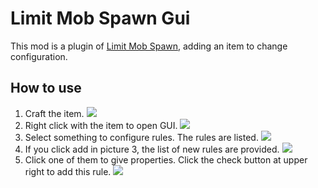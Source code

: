 # Limit Mob Spawn Gui

This mod is a plugin of [Limit Mob Spawn][lms download], adding an item to change configuration.

[lms download]: https://www.curseforge.com/minecraft/mc-mods/limit-mob-spawn

## How to use

1. Craft the item.
   ![](https://gist.githubusercontent.com/Kotori316/8c426c7e1ea70856bf5f2545048c49a9/raw/075f5cdd6bfdb899043b6229152fd11ba6bcbfdc/lms-gui_1.png)
2. Right click with the item to open GUI.
   ![](https://gist.githubusercontent.com/Kotori316/8c426c7e1ea70856bf5f2545048c49a9/raw/075f5cdd6bfdb899043b6229152fd11ba6bcbfdc/lms-gui_2.png)
3. Select something to configure rules. The rules are listed.
   ![](https://gist.githubusercontent.com/Kotori316/8c426c7e1ea70856bf5f2545048c49a9/raw/075f5cdd6bfdb899043b6229152fd11ba6bcbfdc/lms-gui_3.png)
4. If you click add in picture 3, the list of new rules are provided.
   ![](https://gist.githubusercontent.com/Kotori316/8c426c7e1ea70856bf5f2545048c49a9/raw/075f5cdd6bfdb899043b6229152fd11ba6bcbfdc/lms-gui_4.png)
5. Click one of them to give properties. Click the check button at upper right to add this rule.
   ![](https://gist.githubusercontent.com/Kotori316/8c426c7e1ea70856bf5f2545048c49a9/raw/075f5cdd6bfdb899043b6229152fd11ba6bcbfdc/lms-gui_5.png)
